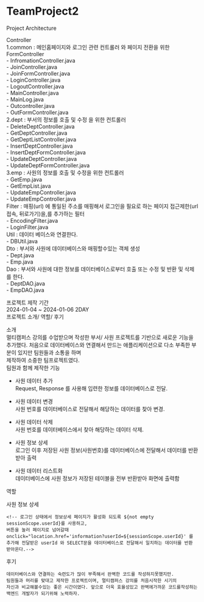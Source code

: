 # TeamProject2


Project Architecture<br>

Controller<br>
    1.common : 메인홈페이지와 로그인 관련 컨트롤러 와 페이지 전환을 위한 FormController<br>
        - InfromationController.java<br>
        - JoinController.java<br>
        - JoinFormController.java<br>
        - LoginController.java<br>
        - LogoutController.java<br>
        - MainController.java<br>
        - MainLog.java<br>
        - Outcontroller.java<br>
        - OutFormController.java<br>
    2.dept : 부서의 정보를 호출 및 수정 을 위한 컨트롤러<br>
        - DeleteDeptController.java<br>
        - GetDeptController.java<br>
        - GetDeptListController.java<br>
        - InsertDeptController.java<br>
        - InsertDeptFormController.java<br>
        - UpdateDeptController.java<br>
        - UpdateDeptFormController.java<br>
    3.emp : 사원의 정보를 호출 및 수정을 위한 컨트롤러<br>
        - GetEmp.java<br>
        - GetEmpList.java<br>
        - UpdateEmpController.java<br>
        - UpdateEmpController.java<br>
Filter : 매핑(url) 에 통일된 주소를 매핑해서 로그인을 필요로 하는 페이지  접근제한(url 접속, 뒤로가기)을,를 추가하는 필터<br>
    - EncodingFilter.java<br>
    - LoginFilter.java<br>
Util : 데이터 베이스와 연결한다.<br>
    - DBUtil.java<br>
Dto : 부서와 사원에 데이터베이스와 매핑할수있는 객체 생성<br>
    - Dept.java<br>
    - Emp.java<br>
Dao : 부서와 사원에 대한 정보를 데이터베이스로부터 호출 또는 수정 및 반환 및 삭제 를 한다.<br>
    - DeptDAO.java<br>
    - EmpDAO.java

프로젝트 제작 기간<br>
2024-01-04 ~ 2024-01-06 2DAY<br>
프로젝트 소개/ 역할/ 후기 <br>

소개
<br>
멀티캠퍼스 강의를 수업받으며 작성한 부서/ 사원 프로젝트를 기반으로 새로운 기능을 추가했다.
처음으로 데이터베이스와 연결해서 만드는 애플리케이션으로 다소 부족한 부분이 있지만 팀원들과 소통을 하며 <br>
제작하여 소중한 팀프로젝트였다. 
<br>
팀원과 함께 제작한 기능

- 사원 데이터 추가<br>
    Request, Response 를 사용해 입련한 정보를 데이터베이스로 전달.

- 사원 데이터 변경<br>
    사원 번호를 데이터베이스로 전달해서 해당하는 데이터를 찾아 변경.

- 사원 데이터 삭제<br>
    사원 번호를 데이터베이스에서 찾아 해당하는 데이터 삭제.
- 사원 정보 상세<br>
    로그인 이후 저장된 사원 정보(사원번호)를 데이터베이스에 전달해서 데이터를 반환받아 출력

- 사원 데이터 리스트화<br>
    데이터베이스에 사원 정보가 저장된 테이블을 전부 반환받아 화면에 출력함<br>

역할<br>

사원 정보 상세<br>

    <!-- 로그인 상태에서 정보상세 페이지가 활성화 되도록 ${not empty sessionScope.userId}를 사용하고,
    버튼을 눌러 페이지로 넘어갈때 
    onclick="location.href='information?userId=${sessionScope.userId}' 를 추가해 전달받은 userId 와 SELECT문을 데이터베이스로 전달해서 일치하는 데이터를 반환 받아온다.-->

후기<br>

    데이터베이스와 연결하는 숙련도가 많이 부족해서 완벽한 코드를 작성하지못했지만.
    팀원들과 머리를 맞대고 제작한 프로젝트이며, 멀티캠퍼스 강의를 처음시작한 시기의
    자신과 비교해볼수있는 좋은 시간이였다. 앞으로 더욱 효율성있고 완벽에가까운 코드를작성하는
    백엔드 개발자가 되기위해 노력하자.